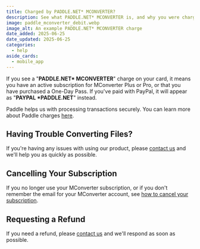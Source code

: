 ```yaml
---
title: Charged by PADDLE.NET* MCONVERTER?
description: See what PADDLE.NET* MCONVERTER is, and why you were charged.
image: paddle_mconverter_debit.webp
image_alt: An example PADDLE.NET* MCONVERTER charge
date_added: 2025-06-25
date_updated: 2025-06-25
categories:
  - help
aside_cards:
  - mobile_app
---
```


If you see a "**PADDLE.NET\* MCONVERTER**" charge on your card, it means you have an active subscription for MConverter Plus or Pro, or that you have purchased a One-Day Pass. If you've paid with PayPal, it will appear as "**PAYPAL \*PADDLE.NET**" instead.

Paddle helps us with processing transactions securely. You can learn more about Paddle charges [here](https://www.paddle.com/about/why-has-paddle-charged-me).

## Having Trouble Converting Files?
If you're having any issues with using our product, please [contact us](#legal) and we'll help you as quickly as possible.

## Cancelling Your Subscription
If you no longer use your MConverter subscription, or if you don't remember the email for your MConverter account, see [how to cancel your subscription](https://mconverter.eu/blog/cancel_premium/).

## Requesting a Refund
If you need a refund, please [contact us](#legal) and we'll respond as soon as possible.